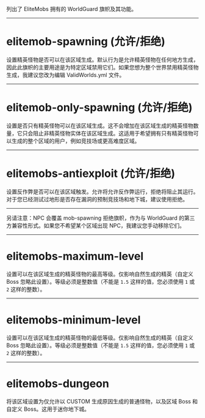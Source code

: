 列出了 EliteMobs 拥有的 WorldGuard 旗帜及其功能。

***

# elitemob-spawning (允许/拒绝)
设置精英怪物是否可以在该区域生成。默认行为是允许精英怪物在任何地方生成，因此此旗帜的主要用途是为特定区域禁用它们。如果您想为整个世界禁用精英怪物生成，我建议您改为编辑 ValidWorlds.yml 文件。

***

# elitemob-only-spawning (允许/拒绝)
设置是否只有精英怪物可以在该区域生成。这不会增加在该区域生成的精英怪物数量，它只会阻止非精英怪物实体在该区域生成。这适用于希望拥有只有精英怪物可以生成的整个区域的用户，例如竞技场或更高难度区域。

***

# elitemobs-antiexploit (允许/拒绝)
设置反作弊是否可以在该区域触发。允许将允许反作弊运行，拒绝将阻止其运行。对于您已经测试过地形是否存在漏洞的预制竞技场和地下城，建议使用拒绝。

***

另请注意：NPC 会覆盖 mob-spawning 拒绝旗帜，作为与 WorldGuard 的第三方兼容性形式。如果您不希望某个区域出现 NPC，我建议您手动移除它们。

***

# elitemobs-maximum-level

设置可以在该区域生成的精英怪物的最高等级。仅影响自然生成的精英（自定义 Boss 忽略此设置）。等级必须是整数值（不能是 `1.5` 这样的值，您必须使用 `1` 或 `2` 这样的整数）。

***

# elitemobs-minimum-level

设置可以在该区域生成的精英怪物的最低等级。仅影响自然生成的精英（自定义 Boss 忽略此设置）。等级必须是整数值（不能是 `1.5` 这样的值，您必须使用 `1` 或 `2` 这样的整数）。

***

# elitemobs-dungeon

将该区域设置为仅允许以 CUSTOM 生成原因生成的普通怪物，以及区域 Boss 和自定义 Boss。这用于迷你地下城。